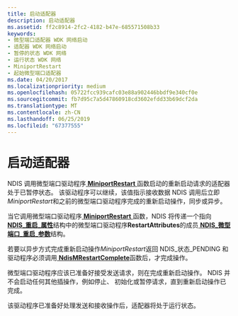 ```yaml
---
title: 启动适配器
description: 启动适配器
ms.assetid: ff2c8914-2fc2-4182-b47e-685571508b33
keywords:
- 微型端口适配器 WDK 网络启动
- 适配器 WDK 网络启动
- 暂停的状态 WDK 网络
- 运行状态 WDK 网络
- MiniportRestart
- 起始微型端口适配器
ms.date: 04/20/2017
ms.localizationpriority: medium
ms.openlocfilehash: 05722fcc939cafc03e88a902446bbdf9e340cf0e
ms.sourcegitcommit: fb7d95c7a5d47860918cd3602efdd33b69dcf2da
ms.translationtype: MT
ms.contentlocale: zh-CN
ms.lasthandoff: 06/25/2019
ms.locfileid: "67377555"
---
```

# <a name="starting-an-adapter"></a>启动适配器





NDIS 调用微型端口驱动程序[ **MiniportRestart** ](https://docs.microsoft.com/windows-hardware/drivers/ddi/content/ndis/nc-ndis-miniport_restart)函数启动的重新启动请求的适配器处于已暂停状态。 该驱动程序可以继续，该值指示接收数据 NDIS 调用后立即*MiniportRestart*和之前的微型端口驱动程序完成的重新启动操作，同步或异步。

当它调用微型端口驱动程序[ **MiniportRestart** ](https://docs.microsoft.com/windows-hardware/drivers/ddi/content/ndis/nc-ndis-miniport_restart)函数，NDIS 将传递一个指向[ **NDIS\_重启\_属性**](https://docs.microsoft.com/windows-hardware/drivers/ddi/content/ndis/ns-ndis-_ndis_restart_attributes)结构中的微型端口驱动程序**RestartAttributes**的成员[ **NDIS\_微型端口\_重启\_参数**](https://docs.microsoft.com/windows-hardware/drivers/ddi/content/ndis/ns-ndis-_ndis_miniport_restart_parameters)结构。

若要以异步方式完成重新启动操作*MiniportRestart*返回 NDIS\_状态\_PENDING 和驱动程序必须调用[ **NdisMRestartComplete**](https://docs.microsoft.com/windows-hardware/drivers/ddi/content/ndis/nf-ndis-ndismrestartcomplete)函数后，才完成操作。

微型端口驱动程序应该已准备好接受发送请求，则在完成重新启动操作。 NDIS 并不会启动任何其他插操作，例如停止、 初始化或暂停请求，直到重新启动操作已完成。

该驱动程序已准备好处理发送和接收操作后，适配器将处于运行状态。

 

 





